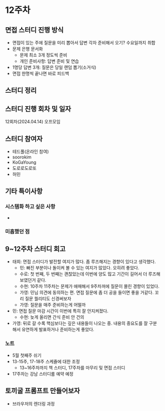 # 12주차

## 면접 스터디 진행 방식

- 면접이 있는 주에 질문을 미리 뽑아서 답변 각자 준비해서 오기? 수요일까지 취합
- 문제 은행 문서화
  - 문제 최소 3개 정도씩 준비
  - 개인 준비사항: 답변 준비 및 연습
- 1명당 답변 3개: 질문은 당일 랜덤 뽑기(소거식)
- 면접 한명씩 끝나면 바로 피드백

## 스터디 정리

## 스터디 진행 회차 및 일자

12회차(2024.04.14) 오프모임

## 스터디 참여자

- 테드풀(온라인 참여)
- soorokim
- KoGaYoung
- 도로로도로또
- 허민

## 기타 특이사항

### 시스템화 하고 싶은 사항

-

### 미흡했던 점

## 9~12주차 스터디 회고

- 태희: 면접 스터디가 발전할 여지가 많다. 좀 루즈해지는 경향이 있다고 생각했다.
  - 민: 빠진 부분이나 돌이켜 볼 수 있는 여지가 많았다. 오히려 좋았다.
  - 수로: 첫 번째, 두 번째는 괜찮았는데 이번에 양도 많고 기간이 길어서 더 루즈해 보였던거 같다.
  - 수현: 10주차 11주차는 문제가 애매해서 9주차꺼에 질문이 몰린 경향이 있었다.
  - 가영: 민님 의견에 동의하는 편. 면접 질문에 좀 더 공을 들이면 좋을 거같다. 꼬리 질문 퀄리티도 신경써보자
  - 가영: 질문을 매주 준비하는게 어떨까
- 민: 면접 질문 마감 시간이 이번에 특히 잘 안지켜졌다.
  - 수현: 늦게 올리면 간식 준비 안 건의
- 가영: 뒤로 갈 수록 핵심보다는 깊은 내용들이 나오는 중. 내용의 중요도를 잘 구분해서 유연하게 발표하거나 준비하는게 좋았다.

### 노트

- 5월 첫째주 쉬기
- 13-15주, 17-18주 스케쥴에 대한 조정
  - 13~16주차까지 책 스터디, 17주차를 마무리 및 면접 스터디
- 17주차는 강남 스터디룸 예약 예정

## 토끼굴 프롬프트 만들어보자

- 브라우저의 렌더링 과정
